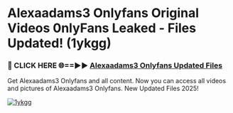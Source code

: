 # Alexaadams3 Onlyfans Original Videos 0nlyFans Leaked - Files Updated! (1ykgg)

<h3>🔴 CLICK HERE 🌐==►► <a href="https://tinyurl.com/2wckxsce" rel="nofollow">Alexaadams3 Onlyfans Updated Files</a></h3>

Get Alexaadams3 Onlyfans and all content. Now you can access all videos and pictures of Alexaadams3 Onlyfans. New Updated Files 2025!

[![1ykgg](https://i.imgur.com/AFduVYN.gif)](https://tinyurl.com/2wckxsce)
